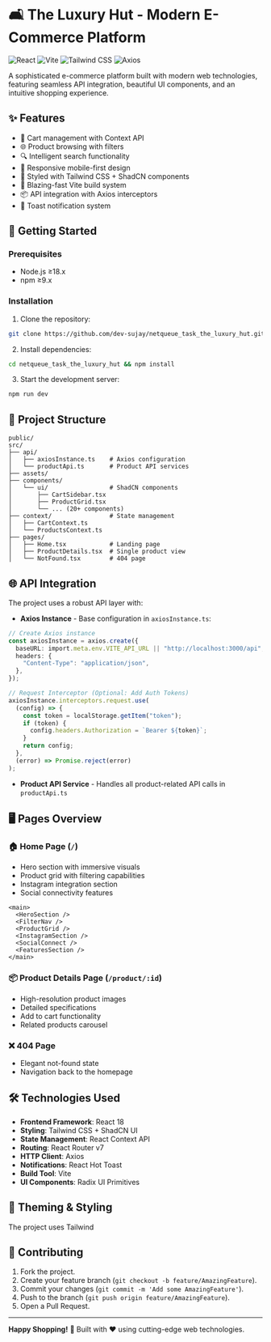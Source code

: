 # 🛋️ The Luxury Hut - Modern E-Commerce Platform

![React](https://img.shields.io/badge/React-20232A?style=for-the-badge&logo=react&logoColor=61DAFB)
![Vite](https://img.shields.io/badge/Vite-B73BFE?style=for-the-badge&logo=vite&logoColor=FFD62E)
![Tailwind CSS](https://img.shields.io/badge/Tailwind_CSS-38B2AC?style=for-the-badge&logo=tailwind-css&logoColor=white)
![Axios](https://img.shields.io/badge/Axios-5A29E4?style=for-the-badge&logo=axios&logoColor=white)

A sophisticated e-commerce platform built with modern web technologies, featuring seamless API integration, beautiful UI components, and an intuitive shopping experience.

## ✨ Features

- 🛒 Cart management with Context API
- 🌐 Product browsing with filters
- 🔍 Intelligent search functionality
- 📱 Responsive mobile-first design
- 💅 Styled with Tailwind CSS + ShadCN components
- 🚀 Blazing-fast Vite build system
- 📦 API integration with Axios interceptors
- 🍞 Toast notification system

## 🚀 Getting Started

### Prerequisites
- Node.js ≥18.x
- npm ≥9.x

### Installation
1. Clone the repository:
```bash
git clone https://github.com/dev-sujay/netqueue_task_the_luxury_hut.git
```
2. Install dependencies:
```bash
cd netqueue_task_the_luxury_hut && npm install
```
3. Start the development server:
```bash
npm run dev
```

## 📁 Project Structure
```
public/
src/
├── api/
│   ├── axiosInstance.ts    # Axios configuration
│   └── productApi.ts       # Product API services
├── assets/
├── components/
│   └── ui/                 # ShadCN components
│       ├── CartSidebar.tsx
│       ├── ProductGrid.tsx
│       └── ... (20+ components)
├── context/                # State management
│   ├── CartContext.ts
│   └── ProductsContext.ts
├── pages/
│   ├── Home.tsx            # Landing page
│   ├── ProductDetails.tsx  # Single product view
│   └── NotFound.tsx        # 404 page
```

## 🌐 API Integration
The project uses a robust API layer with:

- **Axios Instance** - Base configuration in `axiosInstance.ts`:
```ts
// Create Axios instance
const axiosInstance = axios.create({
  baseURL: import.meta.env.VITE_API_URL || "http://localhost:3000/api",
  headers: {
    "Content-Type": "application/json",
  },
});

// Request Interceptor (Optional: Add Auth Tokens)
axiosInstance.interceptors.request.use(
  (config) => {
    const token = localStorage.getItem("token");
    if (token) {
      config.headers.Authorization = `Bearer ${token}`;
    }
    return config;
  },
  (error) => Promise.reject(error)
);
```
- **Product API Service** - Handles all product-related API calls in `productApi.ts`

## 🖥️ Pages Overview

### 🏠 Home Page (`/`)
- Hero section with immersive visuals
- Product grid with filtering capabilities
- Instagram integration section
- Social connectivity features

```tsx
<main>
  <HeroSection />
  <FilterNav />
  <ProductGrid />
  <InstagramSection />
  <SocialConnect />
  <FeaturesSection />
</main>
```

### 📦 Product Details Page (`/product/:id`)
- High-resolution product images
- Detailed specifications
- Add to cart functionality
- Related products carousel

### ❌ 404 Page
- Elegant not-found state
- Navigation back to the homepage

## 🛠️ Technologies Used
- **Frontend Framework**: React 18
- **Styling**: Tailwind CSS + ShadCN UI
- **State Management**: React Context API
- **Routing**: React Router v7
- **HTTP Client**: Axios
- **Notifications**: React Hot Toast
- **Build Tool**: Vite
- **UI Components**: Radix UI Primitives

## 🌈 Theming & Styling
The project uses Tailwind


## 🤝 Contributing
1. Fork the project.
2. Create your feature branch (`git checkout -b feature/AmazingFeature`).
3. Commit your changes (`git commit -m 'Add some AmazingFeature'`).
4. Push to the branch (`git push origin feature/AmazingFeature`).
5. Open a Pull Request.

---

**Happy Shopping!** 🎉 Built with ❤️ using cutting-edge web technologies.


